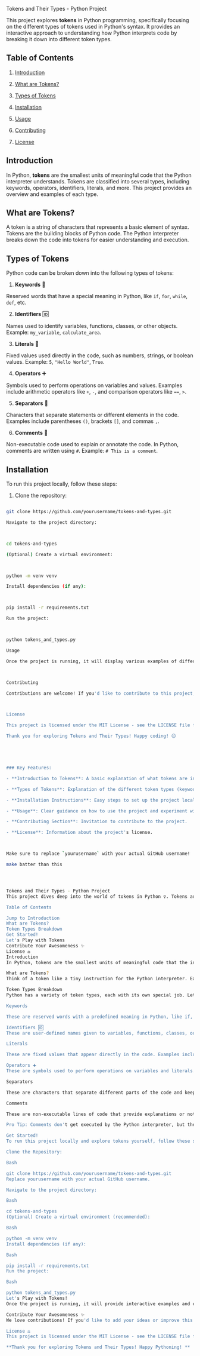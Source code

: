 Tokens and Their Types - Python Project



This project explores **tokens** in Python programming, specifically focusing on the different types of tokens used in Python's syntax. It provides an interactive approach to understanding how Python interprets code by breaking it down into different token types.



## Table of Contents



1. [Introduction](#introduction)

2. [What are Tokens?](#what-are-tokens)

3. [Types of Tokens](#types-of-tokens)

4. [Installation](#installation)

5. [Usage](#usage)

6. [Contributing](#contributing)

7. [License](#license)



## Introduction



In Python, **tokens** are the smallest units of meaningful code that the Python interpreter understands. Tokens are classified into several types, including keywords, operators, identifiers, literals, and more. This project provides an overview and examples of each type.



## What are Tokens?



A token is a string of characters that represents a basic element of syntax. Tokens are the building blocks of Python code. The Python interpreter breaks down the code into tokens for easier understanding and execution.



## Types of Tokens



Python code can be broken down into the following types of tokens:



1. **Keywords** 🔑

Reserved words that have a special meaning in Python, like `if`, `for`, `while`, `def`, etc.



2. **Identifiers** 🆔

Names used to identify variables, functions, classes, or other objects. Example: `my_variable`, `calculate_area`.



3. **Literals** 🔢

Fixed values used directly in the code, such as numbers, strings, or boolean values. Example: `5`, `"Hello World"`, `True`.



4. **Operators** ➕

Symbols used to perform operations on variables and values. Examples include arithmetic operators like `+`, `-`, and comparison operators like `==`, `>`.



5. **Separators** 📏

Characters that separate statements or different elements in the code. Examples include parentheses `()`, brackets `[]`, and commas `,`.



6. **Comments** 💬

Non-executable code used to explain or annotate the code. In Python, comments are written using `#`. Example: `# This is a comment`.



## Installation



To run this project locally, follow these steps:



1. Clone the repository:



```bash

git clone https://github.com/yourusername/tokens-and-types.git

Navigate to the project directory:



cd tokens-and-types

(Optional) Create a virtual environment:



python -m venv venv

Install dependencies (if any):



pip install -r requirements.txt

Run the project:



python tokens_and_types.py

Usage

Once the project is running, it will display various examples of different types of tokens in Python. You can modify the code to experiment with different tokens and see how Python interprets them.



Contributing

Contributions are welcome! If you'd like to contribute to this project, please fork the repository and create a pull request with your changes.



License

This project is licensed under the MIT License - see the LICENSE file for more details.

Thank you for exploring Tokens and Their Types! Happy coding! 😊





### Key Features:

- **Introduction to Tokens**: A basic explanation of what tokens are in Python.

- **Types of Tokens**: Explanation of the different token types (keywords, identifiers, literals, etc.).

- **Installation Instructions**: Easy steps to set up the project locally.

- **Usage**: Clear guidance on how to use the project and experiment with tokens.

- **Contributing Section**: Invitation to contribute to the project.

- **License**: Information about the project's license.



Make sure to replace `yourusername` with your actual GitHub username!

make batter than this




Tokens and Their Types - Python Project
This project dives deep into the world of tokens in Python ️‍♀️. Tokens are the building blocks that the Python interpreter understands, and understanding them is key to mastering Python! Here, we'll explore the different types with a fun, interactive approach.

Table of Contents

Jump to Introduction
What are Tokens?
Token Types Breakdown ️
Get Started!
Let's Play with Tokens ️
Contribute Your Awesomeness ✨
License ⚖️
Introduction
In Python, tokens are the smallest units of meaningful code that the interpreter reads and understands. Just like words make up sentences, tokens make up Python code. Different types of tokens have different roles, making the code function smoothly.

What are Tokens?
Think of a token like a tiny instruction for the Python interpreter. Each token tells it a specific thing to do, like using a variable, comparing values, or printing something to the screen. The interpreter reads these tokens one by one and assembles them into a program it can understand and execute.

Token Types Breakdown ️
Python has a variety of token types, each with its own special job. Let's explore the most common ones:

Keywords

These are reserved words with a predefined meaning in Python, like if, for, while, def, etc. They act as the commands that tell the program what to do.

Identifiers 🆔
These are user-defined names given to variables, functions, classes, or other objects. They help us refer to things in our code without repeating long descriptions. Think of them as personalized labels!

Literals

These are fixed values that appear directly in the code. Examples include numbers like 5, strings like "Hello World!", and booleans like True or False. They represent the raw data our program works with.

Operators ➕
These are symbols used to perform operations on variables and literals. They're like the tools that help us manipulate data. Examples include arithmetic operators (+, -, *, /), comparison operators (==, !=, <, >), and logical operators (and, or, not).

Separators

These are characters that separate different parts of the code and keep things organized. Examples include parentheses (), brackets [], and commas ,. They act like punctuation marks for our code.

Comments

These are non-executable lines of code that provide explanations or notes about the code. They're like little messages for ourselves or other developers reading the code.

Pro Tip: Comments don't get executed by the Python interpreter, but they're super helpful for understanding the code later!

Get Started!
To run this project locally and explore tokens yourself, follow these steps:

Clone the Repository:

Bash

git clone https://github.com/yourusername/tokens-and-types.git
Replace yourusername with your actual GitHub username.

Navigate to the project directory:

Bash

cd tokens-and-types
(Optional) Create a virtual environment (recommended):

Bash

python -m venv venv
Install dependencies (if any):

Bash

pip install -r requirements.txt
Run the project:

Bash

python tokens_and_types.py
Let's Play with Tokens! ️
Once the project is running, it will provide interactive examples and explanations of each token type. You can experiment with different tokens and see how Python interprets them.

Contribute Your Awesomeness ✨
We love contributions! If you'd like to add your ideas or improve this project, please fork the repository and create a pull request with your changes.

License ⚖️
This project is licensed under the MIT License - see the LICENSE file for more details.

**Thank you for exploring Tokens and Their Types! Happy Pythoning! **
